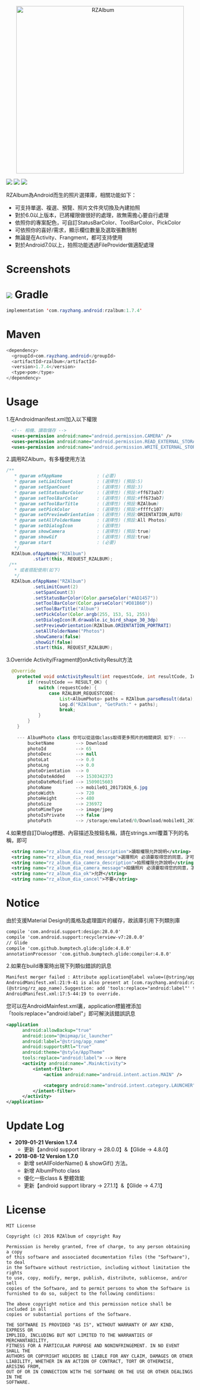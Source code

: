 <p align="center">
  <img src="https://github.com/ray00178/RZAlbum-Java/blob/master/doc/RZAlbum_Logo.png" alt="RZAlbum" width="450" height="450" />
</p>

![](https://github.com/ray00178/RZAlbum-Java/blob/master/doc/rzalbum_platform.svg) ![](https://github.com/ray00178/RZAlbum-Java/blob/master/doc/rzalbum_version.svg) ![](https://github.com/ray00178/RZAlbum-Java/blob/master/doc/rzalbum_license.svg)

RZAlbum為Android而生的照片選擇庫，相關功能如下：<br/>
* 可支持單選、複選、預覽、照片文件夾切換及內建拍照  
* 對於6.0以上版本，已將權限做很好的處理，故無需擔心要自行處理
* 依照你的專案配色，可自訂StatusBarColor、ToolBarColor、PickColor
* 可依照你的喜好/需求，顯示欄位數量及選取張數限制
* 無論是在Activity、Frangment，都可支持使用
* 對於Android7.0以上，拍照功能透過FileProvider做適配處理<br/>

Screenshots <br/><br/>
![](https://github.com/ray00178/RZAlbum-Java/blob/master/doc/screenshots.png)
Gradle
====
```java
implementation 'com.rayzhang.android:rzalbum:1.7.4'
```
Maven
====
```java
<dependency>
  <groupId>com.rayzhang.android</groupId>
  <artifactId>rzalbum</artifactId>
  <version>1.7.4</version>
  <type>pom</type>
</dependency>
```
Usage
====
  1.在Androidmanifest.xml加入以下權限
  ```xml
    <!-- 相機、讀取儲存 -->
    <uses-permission android:name="android.permission.CAMERA" />
    <uses-permission android:name="android.permission.READ_EXTERNAL_STORAGE" />
    <uses-permission android:name="android.permission.WRITE_EXTERNAL_STORAGE" />
  ```
  2.調用RZAlbum，有多種使用方法
  ```java
  /**
    * @param ofAppName             : (必要)
    * @param setLimitCount         : (選擇性) (預設:5)
    * @param setSpanCount          : (選擇性) (預設:3)
    * @param setStatusBarColor     : (選擇性) (預設:#ff673ab7)
    * @param setToolBarColor       : (選擇性) (預設:#ff673ab7)
    * @param setToolBarTitle       : (選擇性) (預設:RZAlbum)
     * @param setPickColor          : (選擇性) (預設:#ffffc107)
     * @param setPreviewOrientation : (選擇性) (預設:ORIENTATION_AUTO)
     * @param setAllFolderName      : (選擇性) (預設:All Photos)
     * @param setDialogIcon         : (選擇性)
    * @param showCamera            : (選擇性) (預設:true)
     * @param showGif               : (選擇性) (預設:true)
    * @param start                 : (必要)
    */
    RZAlbum.ofAppName("RZAlbum")
            .start(this, REQUEST_RZALBUM);
  /**
    * 或者搭配使用(如下)
    */
    RZAlbum.ofAppName("RZAlbum")
            .setLimitCount(2)
            .setSpanCount(3)
            .setStatusBarColor(Color.parseColor("#AD1457"))
            .setToolBarColor(Color.parseColor("#D81B60"))
            .setToolBarTitle("Album")
            .setPickColor(Color.argb(255, 153, 51, 255))
            .setDialogIcon(R.drawable.ic_bird_shape_30_3dp)
            .setPreviewOrientation(RZAlbum.ORIENTATION_PORTRATI)
            .setAllFolderName("Photos")
            .showCamera(false)
            .showGif(false)
            .start(this, REQUEST_RZALBUM);
```
3.Override Activity/Fragment的onActivityResult方法
```java
  @Override
    protected void onActivityResult(int requestCode, int resultCode, Intent data) {
        if (resultCode == RESULT_OK) {
            switch (requestCode) {
                case RZALBUM_REQUESTCODE:
                    List<AlbumPhoto> paths = RZAlbum.parseResult(data);
                    Log.d("RZAlbum", "GetPath:" + paths);
                    break;
            }
        }
    }
    
    --- AlbumPhoto class 你可以從這個class取得更多照片的相關資訊 如下: ---
        bucketName        --> Download
        photoId           --> 65
        photoDesc         --> null
        photoLat          --> 0.0
        photoLng          --> 0.0
        photoOrientation  --> 0
        photoDateAdded    --> 1530342373
        photoDateModified --> 1509015603
        photoName         --> mobile01_20171026_6.jpg
        photoWidth        --> 720
        photoHeight       --> 480
        photoSize         --> 236972
        photoMimeType     --> image/jpeg
        photoIsPrivate    --> false
        photoPath         --> /storage/emulated/0/Download/mobile01_20171026_6.jpg
```
4.如果想自訂Dialog標題、內容描述及按鈕名稱，請在strings.xml覆蓋下列的名稱，即可
```xml
  <string name="rz_album_dia_read_description">讀取權限允許說明</string>
  <string name="rz_album_dia_read_message">選擇照片 必須要取得您的同意，才可以使用。是否可以允許取得？</string>
  <string name="rz_album_dia_camera_description">拍照權限允許說明</string>
  <string name="rz_album_dia_camera_message">拍攝照片 必須要取得您的同意，才可以使用。是否可以允許取得？</string>
  <string name="rz_album_dia_ok">允許</string>
  <string name="rz_album_dia_cancel">不要</string>
```
Notice
====
  由於支援Material Design的風格及處理圖片的緩存，故該庫引用下列類別庫
  ```xml
  compile 'com.android.support:design:28.0.0'
  compile 'com.android.support:recyclerview-v7:28.0.0'
  // Glide
  compile 'com.github.bumptech.glide:glide:4.8.0'
  annotationProcessor 'com.github.bumptech.glide:compiler:4.8.0'
  ```
  2.如果在build專案時出現下列類似錯誤的訊息
  ```xml
  Manifest merger failed : Attribute application@label value=(@string/app_name) from           
  AndroidManifest.xml:21:9-41 is also present at [com.rayzhang.android:rzalbum:1.7.1] AndroidManifest.xml:14:9-44 value=  
  (@string/rz_app_name).Suggestion: add 'tools:replace="android:label"' to <application> element at 
  AndroidManifest.xml:17:5-44:19 to override.
  ```
  您可以在AndroidMainfest.xml裏，application標籤裡添加「tools:replace="android:label"」即可解決該錯誤訊息
  ```xml
  <application
        android:allowBackup="true"
        android:icon="@mipmap/ic_launcher"
        android:label="@string/app_name"
        android:supportsRtl="true"
        android:theme="@style/AppTheme"
        tools:replace="android:label"> --> Here
        <activity android:name=".MainActivity">
            <intent-filter>
                <action android:name="android.intent.action.MAIN" />

                <category android:name="android.intent.category.LAUNCHER" />
            </intent-filter>
        </activity>
  </application>
  ```
Update Log
====
- **2019-01-21 Version 1.7.4**
     - 更新【android support library -> 28.0.0】&【Glide -> 4.8.0】
- **2018-08-12 Version 1.7.0**
     - 新增 setAllFolderName() & showGif() 方法。
     - 新增 AlbumPhoto class
     - 優化一些class & 整體效能
     - 更新【android support library -> 27.1.1】&【Glide -> 4.7.1】
     
License
====
  ```
MIT License

Copyright (c) 2016 RZAlbum of copyright Ray

Permission is hereby granted, free of charge, to any person obtaining a copy
of this software and associated documentation files (the "Software"), to deal
in the Software without restriction, including without limitation the rights
to use, copy, modify, merge, publish, distribute, sublicense, and/or sell
copies of the Software, and to permit persons to whom the Software is
furnished to do so, subject to the following conditions:

The above copyright notice and this permission notice shall be included in all
copies or substantial portions of the Software.

THE SOFTWARE IS PROVIDED "AS IS", WITHOUT WARRANTY OF ANY KIND, EXPRESS OR
IMPLIED, INCLUDING BUT NOT LIMITED TO THE WARRANTIES OF MERCHANTABILITY,
FITNESS FOR A PARTICULAR PURPOSE AND NONINFRINGEMENT. IN NO EVENT SHALL THE
AUTHORS OR COPYRIGHT HOLDERS BE LIABLE FOR ANY CLAIM, DAMAGES OR OTHER
LIABILITY, WHETHER IN AN ACTION OF CONTRACT, TORT OR OTHERWISE, ARISING FROM,
OUT OF OR IN CONNECTION WITH THE SOFTWARE OR THE USE OR OTHER DEALINGS IN THE
SOFTWARE.
  ```

